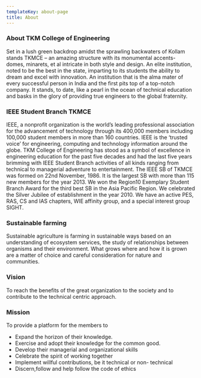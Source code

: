 ```yaml
---
templateKey: about-page
title: About
---
```

### About TKM College of Engineering

Set in a lush green backdrop amidst the sprawling backwaters of Kollam stands TKMCE – an amazing structure with its monumental accents- domes, minarets, et al intricate in both style and design. An elite institution, noted to be the best in the state, imparting to its students the ability to dream and excel with innovation. An institution that is the alma mater of every successful person in India and the first pits top of a top-notch company. It stands, to date, like a pearl in the ocean of technical education and basks in the glory of providing true engineers to the global fraternity. 

### IEEE Student Branch TKMCE

IEEE, a nonprofit organization is the world’s leading professional association for the advancement of technology through its 400,000 members including 100,000 student members in more than 160 countries. IEEE is the ‘trusted voice’ for engineering, computing and technology information around the globe. TKM College of Engineering has stood as a symbol of excellence in engineering education for the past five decades and had the last five years brimming with IEEE Student Branch activities of all kinds ranging from technical to managerial adventure to entertainment. The IEEE SB of TKMCE was formed on 22nd November, 1986. It is the largest SB with more than 115 new members for the year 2013. We won the Region10 Exemplary Student Branch Award for the third best SB in the Asia Pacific Region. We celebrated the Silver Jubilee of establishment in the year 2010. We have an active PES, RAS, CS and IAS chapters, WIE affinity group, and a special interest group SIGHT. 

### Sustainable farming

Sustainable agriculture is farming in sustainable ways based on an understanding of ecosystem services, the study of relationships between organisms and their environment. What grows where and how it is grown are a matter of choice and careful consideration for nature and communities.

### Vision

To reach the benefits of the great organization to the society and to contribute to the technical centric approach.

### Mission

To provide a platform for the members to

* Expand the horizon of their knowledge.
* Exercise and adopt their knowledge for the common good.
* Develop their managerial and organizational skills
* Celebrate the spirit of working together
* Implement willful contributions, be it technical or non- technical
* Discern,follow and help follow the code of ethics
